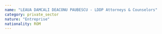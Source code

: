 ```yaml
---
name: "LEAUA DAMCALI DEACONU PAUBESCU - LDDP Attorneys & Counselors"
category: private_sector
nature: "Entreprise"
nationality: ROM
---
```

    